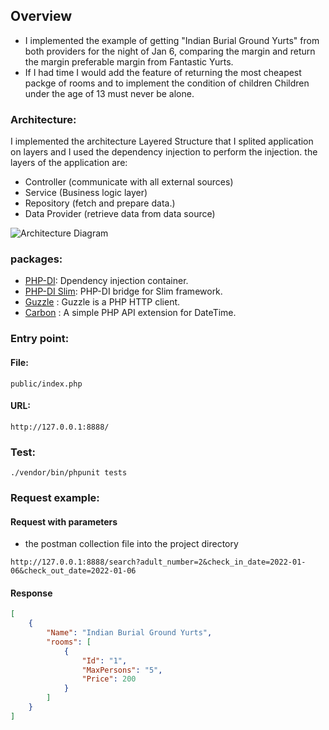 
## Overview
- I implemented the example of getting "Indian Burial Ground Yurts" from both providers for the night of Jan 6, comparing the margin and return the margin preferable  margin from Fantastic Yurts.
- If I had time I would add the feature of returning the most cheapest packge of rooms and to implement the condition of children Children under the age of 13 must never be alone.
  

### Architecture:
I implemented the architecture Layered Structure that I splited application on layers and I used the dependency injection to perform the injection.
the layers of the application are:
* Controller (communicate with all external sources) 
* Service (Business logic layer)
* Repository (fetch and prepare data.)
* Data Provider (retrieve data from data source)

 ![Architecture Diagram](https://i.postimg.cc/GhmdKg0Z/diagram.png)
  

### packages:

- [PHP-DI](https://php-di.org/): Dpendency injection container.
- [PHP-DI Slim](https://php-di.org/doc/frameworks/slim.html): PHP-DI bridge for Slim framework.
- [Guzzle](https://github.com/guzzle/guzzle) : Guzzle is a PHP HTTP client.
- [Carbon](https://carbon.nesbot.com/) : A simple PHP API extension for DateTime.

### Entry point:
#### File:
``` public/index.php ```
#### URL:
``` http://127.0.0.1:8888/ ```

### Test:
``` ./vendor/bin/phpunit tests ```


### Request example:

#### Request with parameters 
- the postman collection file into the project directory
``` 
http://127.0.0.1:8888/search?adult_number=2&check_in_date=2022-01-06&check_out_date=2022-01-06

```
#### Response
```JSON 
[
    {
        "Name": "Indian Burial Ground Yurts",
        "rooms": [
            {
                "Id": "1",
                "MaxPersons": "5",
                "Price": 200
            }
        ]
    }
]
```
